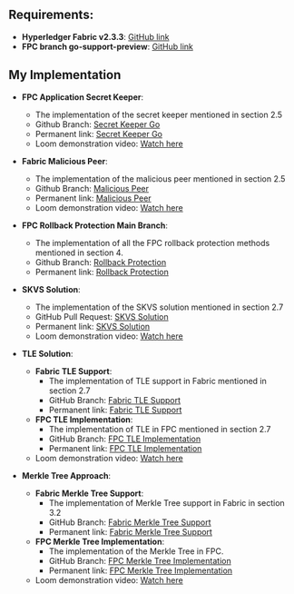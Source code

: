 ## Requirements:

- **Hyperledger Fabric v2.3.3**: [GitHub link](https://github.com/hyperledger/fabric/releases/tag/v2.3.3)
- **FPC branch go-support-preview**: [GitHub link](https://github.com/chenchanglew/fabric-private-chaincode/tree/go-support-preview)

## My Implementation

- **FPC Application Secret Keeper**:
  - The implementation of the secret keeper mentioned in section 2.5
  - Github Branch: [Secret Keeper Go](https://github.com/chenchanglew/fabric-private-chaincode/tree/thesis/rollback-protection-zac/samples/chaincode/secret-keeper-go)
  - Permanent link: [Secret Keeper Go](https://github.com/chenchanglew/fabric-private-chaincode/tree/b7821e80aa752514f5419b8f567ce3c77ce02c34/samples/chaincode/secret-keeper-go)
  - Loom demonstration video: [Watch here](https://www.loom.com/share/e3dca62f8df849229e2c6414fd374289?sid=473acda1-92ac-4ad6-89c4-ddb2f5786dd5)

- **Fabric Malicious Peer**:
  - The implementation of the malicious peer mentioned in section 2.5
  - Github Branch: [Malicious Peer](https://github.com/chenchanglew/fabric/tree/feature/malicious-peer)
  - Permanent link: [Malicious Peer](https://github.com/chenchanglew/fabric/tree/4a34c84a0c42c027471cb3d005550eb01dc9e2a5/)
  - Loom demonstration video: [Watch here](https://www.loom.com/share/e540bf6395f94ab8ba547bd43942d063?sid=b32de7ea-e5d7-43ef-9e06-bf11b3cfc6ff)

- **FPC Rollback Protection Main Branch**:
  - The implementation of all the FPC rollback protection methods mentioned in section 4.
  - Github Branch: [Rollback Protection](https://github.com/chenchanglew/fabric-private-chaincode/tree/thesis/rollback-protection-zac)
  - Permanent link: [Rollback Protection](https://github.com/chenchanglew/fabric-private-chaincode/tree/b7821e80aa752514f5419b8f567ce3c77ce02c34/)

- **SKVS Solution**:
  - The implementation of the SKVS solution mentioned in section 2.7
  - GitHub Pull Request: [SKVS Solution](https://github.com/chenchanglew/fabric-private-chaincode/pull/3)
  - Permanent link: [SKVS Solution](https://github.com/chenchanglew/fabric-private-chaincode/commit/f93e072f69b35734dba5a8de9f91b1c89fcfb7d4) 
  - Loom demonstration video: [Watch here](https://www.loom.com/share/4790cd0cba9e4433879083b41158d42d?sid=a0f367e7-dc49-4065-926d-df7b2fbf55a1)

- **TLE Solution**:
  - **Fabric TLE Support**:
    - The implementation of TLE support in Fabric mentioned in section 2.7
    - GitHub Branch: [Fabric TLE Support](https://github.com/chenchanglew/fabric/tree/feature/support-TLE)
    - Permanent link: [Fabric TLE Support](https://github.com/chenchanglew/fabric/tree/2bd56f3b43c311edc78c5903ac75e7c76d2ec61f/)
  - **FPC TLE Implementation**:
    - The implementation of TLE in FPC mentioned in section 2.7
    - GitHub Branch: [FPC TLE Implementation](https://github.com/chenchanglew/fabric-private-chaincode/tree/thesis/tle-solution)
    - Permanent link: [FPC TLE Implementation](https://github.com/chenchanglew/fabric-private-chaincode/tree/9f9876451c32f31cb064d56bdcd302547869717d)
  - Loom demonstration video: [Watch here](https://www.loom.com/share/4e8814304bcd49c9860861be524febbd?sid=c64b4cdb-0ae3-4125-93af-f369349f11f8)

- **Merkle Tree Approach**:
  - **Fabric Merkle Tree Support**:
    - The implementation of Merkle Tree support in Fabric in section 3.2
    - GitHub Branch: [Fabric Merkle Tree Support](https://github.com/chenchanglew/fabric/tree/feature/support-merkle)
    - Permanent link: [Fabric Merkle Tree Support](https://github.com/chenchanglew/fabric/tree/98c7b36cb98cd14ac8926b89a5e688e08787d03b)
  - **FPC Merkle Tree Implementation**:
    - The implementation of the Merkle Tree in FPC.
    - GitHub Branch: [FPC Merkle Tree Implementation](https://github.com/chenchanglew/fabric-private-chaincode/tree/thesis/merkle-solution)
    - Permanent link: [FPC Merkle Tree Implementation](https://github.com/chenchanglew/fabric-private-chaincode/tree/abb0ed62abaa0fb55a255a092c6f672cc3df4fe2)
  - Loom demonstration video: [Watch here](https://www.loom.com/share/632e389fc03540c4ae1de35440ccbbd1?sid=29d97578-61f5-43a8-b791-6ee5cce450ec)
